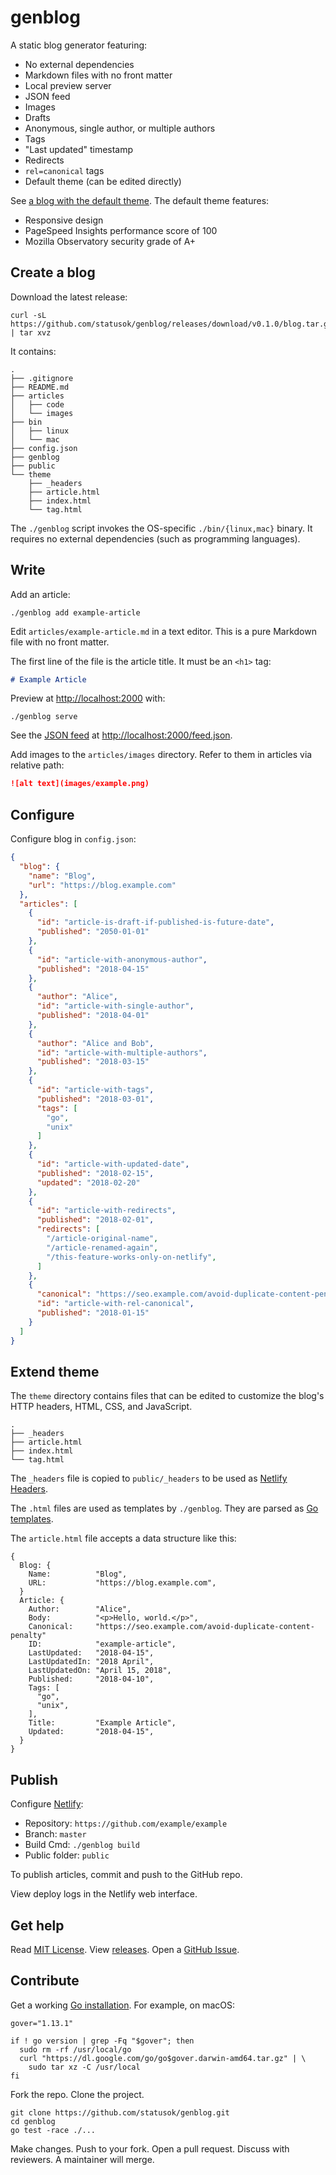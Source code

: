 # genblog

A static blog generator featuring:

* No external dependencies
* Markdown files with no front matter
* Local preview server
* JSON feed
* Images
* Drafts
* Anonymous, single author, or multiple authors
* Tags
* "Last updated" timestamp
* Redirects
* `rel=canonical` tags
* Default theme (can be edited directly)

See [a blog with the default theme](https://www.statusok.com).
The default theme features:

* Responsive design
* PageSpeed Insights performance score of 100
* Mozilla Observatory security grade of A+

## Create a blog

Download the latest release:

```
curl -sL https://github.com/statusok/genblog/releases/download/v0.1.0/blog.tar.gz | tar xvz
```

It contains:

```
.
├── .gitignore
├── README.md
├── articles
│   ├── code
│   └── images
├── bin
│   ├── linux
│   └── mac
├── config.json
├── genblog
├── public
└── theme
    ├── _headers
    ├── article.html
    ├── index.html
    └── tag.html
```

The `./genblog` script invokes the OS-specific `./bin/{linux,mac}` binary.
It requires no external dependencies (such as programming languages).

## Write

Add an article:

```
./genblog add example-article
```

Edit `articles/example-article.md` in a text editor.
This is a pure Markdown file with no front matter.

The first line of the file is the article title.
It must be an `<h1>` tag:

```md
# Example Article
```

Preview at <http://localhost:2000> with:

```
./genblog serve
```

See the [JSON feed](https://jsonfeed.org/) at <http://localhost:2000/feed.json>.

Add images to the `articles/images` directory.
Refer to them in articles via relative path:

```md
![alt text](images/example.png)
```

## Configure

Configure blog in `config.json`:

```json
{
  "blog": {
    "name": "Blog",
    "url": "https://blog.example.com"
  },
  "articles": [
    {
      "id": "article-is-draft-if-published-is-future-date",
      "published": "2050-01-01"
    },
    {
      "id": "article-with-anonymous-author",
      "published": "2018-04-15"
    },
    {
      "author": "Alice",
      "id": "article-with-single-author",
      "published": "2018-04-01"
    },
    {
      "author": "Alice and Bob",
      "id": "article-with-multiple-authors",
      "published": "2018-03-15"
    },
    {
      "id": "article-with-tags",
      "published": "2018-03-01",
      "tags": [
        "go",
        "unix"
      ]
    },
    {
      "id": "article-with-updated-date",
      "published": "2018-02-15",
      "updated": "2018-02-20"
    },
    {
      "id": "article-with-redirects",
      "published": "2018-02-01",
      "redirects": [
        "/article-original-name",
        "/article-renamed-again",
        "/this-feature-works-only-on-netlify",
      ]
    },
    {
      "canonical": "https://seo.example.com/avoid-duplicate-content-penalty",
      "id": "article-with-rel-canonical",
      "published": "2018-01-15"
    }
  ]
}
```

## Extend theme

The `theme` directory contains files that can be edited
to customize the blog's HTTP headers, HTML, CSS, and JavaScript.

```
.
├── _headers
├── article.html
├── index.html
└── tag.html
```

The `_headers` file is copied to `public/_headers` to be used as
[Netlify Headers](https://www.netlify.com/docs/headers-and-basic-auth/).

The `.html` files are used as templates by `./genblog`.
They are parsed as [Go templates](https://gowebexamples.com/templates/).

The `article.html` file accepts a data structure like this:

```
{
  Blog: {
    Name:          "Blog",
    URL:           "https://blog.example.com",
  }
  Article: {
    Author:        "Alice",
    Body:          "<p>Hello, world.</p>",
    Canonical:     "https://seo.example.com/avoid-duplicate-content-penalty"
    ID:            "example-article",
    LastUpdated:   "2018-04-15",
    LastUpdatedIn: "2018 April",
    LastUpdatedOn: "April 15, 2018",
    Published:     "2018-04-10",
    Tags: [
      "go",
      "unix",
    ],
    Title:         "Example Article",
    Updated:       "2018-04-15",
  }
}
```

## Publish

Configure [Netlify](https://www.netlify.com):

* Repository: `https://github.com/example/example`
* Branch: `master`
* Build Cmd: `./genblog build`
* Public folder: `public`

To publish articles, commit and push to the GitHub repo.

View deploy logs in the Netlify web interface.

## Get help

Read [MIT License][license].
View [releases].
Open a [GitHub Issue][issues].

[license]: https://github.com/statusok/genblog/blob/master/LICENSE
[releases]: https://github.com/statusok/genblog/releases
[issues]: https://github.com/statusok/genblog/issues

## Contribute

Get a working [Go installation](http://golang.org/doc/install).
For example, on macOS:

```
gover="1.13.1"

if ! go version | grep -Fq "$gover"; then
  sudo rm -rf /usr/local/go
  curl "https://dl.google.com/go/go$gover.darwin-amd64.tar.gz" | \
    sudo tar xz -C /usr/local
fi
```

Fork the repo.
Clone the project.

```
git clone https://github.com/statusok/genblog.git
cd genblog
go test -race ./...
```

Make changes.
Push to your fork.
Open a pull request.
Discuss with reviewers.
A maintainer will merge.
